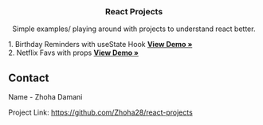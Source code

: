 


<br />
<p align="center">


  <h3 align="center">React Projects</h3>

  <p align="center">
   Simple examples/ playing around with projects to understand react better.
    <br />
   
   
  </p>
</p>

<p>
  1. Birthday Reminders with useState Hook <a href="https://jovial-pike-0e1064.netlify.app/"><strong>View Demo »</strong></a><br>
  2. Netflix Favs with props <a href="https://condescending-curie-a6efd0.netlify.app/"><strong>View Demo »</strong></a><br>
  </p>


<!-- CONTACT -->
## Contact

Name - Zhoha Damani

Project Link:  https://github.com/Zhoha28/react-projects


